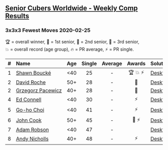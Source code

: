 <style>table {white-space: nowrap;}</style>

## [Senior Cubers Worldwide - Weekly Comp Results](/scw-comp/results/)
### 3x3x3 Fewest Moves 2020-02-25

<span style="white-space: nowrap;">🏆 = overall winner</span>, <span style="white-space: nowrap;">🥇 = 1st senior</span>, <span style="white-space: nowrap;">🥈 = 2nd senior</span>, <span style="white-space: nowrap;">🥉 = 3rd senior</span>, <span style="white-space: nowrap;">💥 = overall record (age group)</span>, <span style="white-space: nowrap;">🔥 = PR average</span>, <span style="white-space: nowrap;">⚡ = PR single</span>.

| # | Name | Age | Single | Average | Awards | Solution |
| :--: | :-- | :--: | :--: | :--: | :--: | :-- |
| 1 | [Shawn Boucké](../../persons/shawn_boucke/333fm.md) | <40 | 25 | - | 🏆 💥 ⚡ | [Desktop](https://www.facebook.com/events/215751886207638/permalink/215957959520364) / [Mobile](https://m.facebook.com/events/215751886207638?view=permalink&id=215957959520364) |
| 2 | [David Roche](../../persons/david_roche/333fm.md) | 50+ | 28 | - | 🥇 | [Desktop](https://www.facebook.com/events/215751886207638/permalink/217139489402211) / [Mobile](https://m.facebook.com/events/215751886207638?view=permalink&id=217139489402211) |
| 2 | [Grzegorz Pacewicz](../../persons/grzegorz_pacewicz/333fm.md) | 40+ | 28 | - | 🥇 | [Desktop](https://www.facebook.com/events/215751886207638/permalink/216177539498406) / [Mobile](https://m.facebook.com/events/215751886207638?view=permalink&id=216177539498406) |
| 4 | [Ed Connell](../../persons/ed_connell/333fm.md) | <40 | 30 | - | ⚡ | [Desktop](https://www.facebook.com/events/215751886207638/permalink/216366502812843) / [Mobile](https://m.facebook.com/events/215751886207638?view=permalink&id=216366502812843) |
| 5 | [Go-ho Choi](../../persons/go_ho_choi/333fm.md) | <40 | 41 | - | ⚡ | [Desktop](https://www.facebook.com/events/215751886207638/permalink/216681586114668) / [Mobile](https://m.facebook.com/events/215751886207638?view=permalink&id=216681586114668) |
| 6 | [John Cook](../../persons/john_cook/333fm.md) | 50+ | 45 | - | 🥉 ⚡ | [Desktop](https://www.facebook.com/events/215751886207638/permalink/217422122707281) / [Mobile](https://m.facebook.com/events/215751886207638?view=permalink&id=217422122707281) |
| 7 | [Adam Robson](../../persons/adam_robson/333fm.md) | <40 | 47 | - |  | [Desktop](https://www.facebook.com/events/215751886207638/permalink/218167222632771) / [Mobile](https://m.facebook.com/events/215751886207638?view=permalink&id=218167222632771) |
| 8 | [Andy Nicholls](../../persons/andy_nicholls/333fm.md) | 40+ | 48 | - | ⚡ | [Desktop](https://www.facebook.com/events/215751886207638/permalink/216411276141699) / [Mobile](https://m.facebook.com/events/215751886207638?view=permalink&id=216411276141699) |

<!-- Global site tag (gtag.js) - Google Analytics -->
<script async src="https://www.googletagmanager.com/gtag/js?id=UA-86348435-3"></script>
<script>window.dataLayer = window.dataLayer || []; function gtag() {dataLayer.push(arguments);} gtag('js', new Date()); gtag('config', 'UA-86348435-3');</script>
